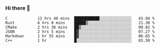 ### Hi there 👋

<!--
**WShiBin/WShiBin** is a ✨ _special_ ✨ repository because its `README.md` (this file) appears on your GitHub profile.

Here are some ideas to get you started:

- 🔭 I’m currently working on ...
- 🌱 I’m currently learning ...
- 👯 I’m looking to collaborate on ...
- 🤔 I’m looking for help with ...
- 💬 Ask me about ...
- 📫 How to reach me: ...
- 😄 Pronouns: ...
- ⚡ Fun fact: ...
-->

<!--START_SECTION:waka-->

```text
C             12 hrs 40 mins  ███████████░░░░░░░░░░░░░░   43.94 %
Rust          6 hrs 8 mins    █████▒░░░░░░░░░░░░░░░░░░░   21.30 %
CMake         2 hrs 36 mins   ██▒░░░░░░░░░░░░░░░░░░░░░░   09.02 %
JSON          2 hrs 5 mins    █▓░░░░░░░░░░░░░░░░░░░░░░░   07.27 %
Markdown      1 hr 55 mins    █▓░░░░░░░░░░░░░░░░░░░░░░░   06.65 %
C++           1 hr            █░░░░░░░░░░░░░░░░░░░░░░░░   03.50 %
```

<!--END_SECTION:waka-->
